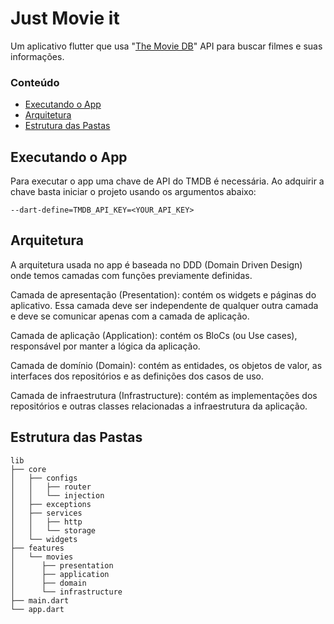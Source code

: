 # Just Movie it

Um aplicativo flutter que usa "[The Movie DB](https://www.themoviedb.org/)" API para buscar filmes e suas informações.

### Conteúdo

* [Executando o App](#executando-o-app)
* [Arquitetura](#arquitetura)
* [Estrutura das Pastas](#estrutura-das-pastas)

## Executando o App
Para executar o app uma chave de API do TMDB é necessária. Ao adquirir a chave basta iniciar o projeto usando os argumentos abaixo:

```
--dart-define=TMDB_API_KEY=<YOUR_API_KEY>
```

## Arquitetura

A arquitetura usada no app é baseada no DDD (Domain Driven Design) onde temos camadas com funções previamente definidas.

Camada de apresentação (Presentation): contém os widgets e páginas do aplicativo. Essa camada deve ser independente de qualquer outra camada e deve se comunicar apenas com a camada de aplicação.

Camada de aplicação (Application): contém os BloCs (ou Use cases), responsável por manter a lógica da aplicação.

Camada de domínio (Domain): contém as entidades, os objetos de valor, as interfaces dos repositórios e as definições dos casos de uso.

Camada de infraestrutura (Infrastructure): contém as implementações dos repositórios e outras classes relacionadas a infraestrutura da aplicação.

## Estrutura das Pastas

```
lib
├── core
│   ├── configs
│   │   ├── router
│   │   └── injection
│   ├── exceptions
│   ├── services
│   │   ├── http
│   │   └── storage
│   └── widgets
├── features
│   └── movies
│      ├── presentation
│      ├── application
│      ├── domain
│      └── infrastructure
├── main.dart
└── app.dart
```


